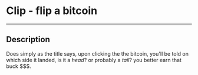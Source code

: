 # Clip - flip a bitcoin
---

## Description
Does simply as the title says, upon clicking the the bitcoin, you'll be told on which side it landed, is it a *head*? or probably a *tail*? you better earn that buck $$$.
